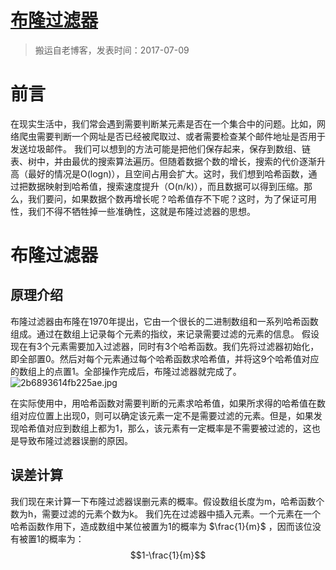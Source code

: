 # [布隆过滤器](https://github.com/zzy131250/gitblog/issues/18)

> 搬运自老博客，发表时间：2017-07-09

# 前言
在现实生活中，我们常会遇到需要判断某元素是否在一个集合中的问题。比如，网络爬虫需要判断一个网址是否已经被爬取过、或者需要检查某个邮件地址是否用于发送垃圾邮件。
我们可以想到的方法可能是把他们保存起来，保存到数组、链表、树中，并由最优的搜索算法遍历。但随着数据个数的增长，搜索的代价逐渐升高（最好的情况是O(logn)），且空间占用会扩大。这时，我们想到哈希函数，通过把数据映射到哈希值，搜索速度提升（O(n/k)），而且数据可以得到压缩。那么，我们要问，如果数据个数再增长呢？哈希值存不下呢？这时，为了保证可用性，我们不得不牺牲掉一些准确性，这就是布隆过滤器的思想。

# 布隆过滤器
## 原理介绍
布隆过滤器由布隆在1970年提出，它由一个很长的二进制数组和一系列哈希函数组成。通过在数组上记录每个元素的指纹，来记录需要过滤的元素的信息。
假设现在有3个元素需要加入过滤器，同时有3个哈希函数。我们先将过滤器初始化，即全部置0。然后对每个元素通过每个哈希函数求哈希值，并将这9个哈希值对应的数组上的点置1。全部操作完成后，布隆过滤器就完成了。
![2b6893614fb225ae.jpg](https://github.com/zzy131250/gitblog/assets/7437470/6154ca0b-19e1-4f78-a682-0f7e8739cd26)

在实际使用中，用哈希函数对需要判断的元素求哈希值，如果所求得的哈希值在数组对应位置上出现0，则可以确定该元素一定不是需要过滤的元素。但是，如果发现哈希值对应到数组上都为1，那么，该元素有一定概率是不需要被过滤的，这也是导致布隆过滤器误删的原因。

## 误差计算
我们现在来计算一下布隆过滤器误删元素的概率。假设数组长度为m，哈希函数个数为h，需要过滤的元素个数为k。
我们先在过滤器中插入元素。一个元素在一个哈希函数作用下，造成数组中某位被置为1的概率为 $\frac{1}{m}$ ，因而该位没有被置1的概率为：
$$1-\frac{1}{m}$$